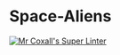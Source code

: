 # Space-Aliens
[![Mr Coxall's Super Linter](https://github.com/ICS3U-Programming-Adwok-k/Space-Aliens/workflows/Mr%20Coxall's%20Super%20Linter/badge.svg)](https://github.com/ICS3U-Programming-Adwok-k/Space-Aliens/actions/)
